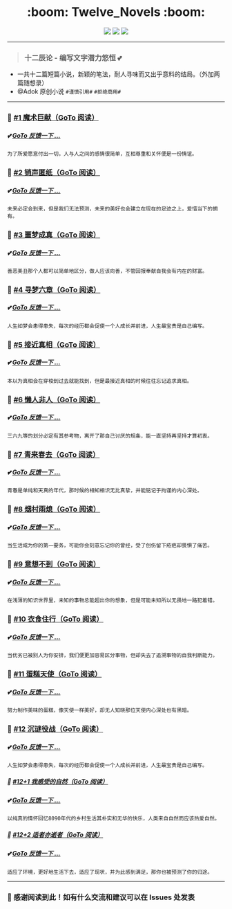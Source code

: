 <div>
  <h1 align="center"> :boom: Twelve_Novels :boom: </h1>
  <div align="center">
    <a href="https://github.com/OSIOMs/Twelve_Novels" target="_self">
      <img src="https://img.shields.io/badge/Twelve-Starsun-brightgreen?style=flat&logo=Canonical" /></a> 
    <a href="https://github.com/OSIOMs/Twelve_Novels" target="_self">
      <img src="https://img.shields.io/badge/Novel-Original-blue?style=flat&logo=Coursera" /></a> 
    <a href="https://github.com/OSIOMs/Twelve_Novels" target="_self">
      <img src="https://img.shields.io/badge/Text-Spirit-brightgreen?style=flat&logo=AMP" /></a> 
  </div>
</div>

---
> ### 十二辰论 - 编写文字潜力悠恒 :two_hearts:

- 一共十二篇短篇小说，新颖的笔法，耐人寻味而又出乎意料的结局。（外加两篇随想录）
- @Adok 原创小说 ```#谨慎引用#``` ```#拒绝商用#```

---
### :dart:  <a href="https://github.com/OSIOMs/Twelve_Novels/blob/TNovels/%231%20魔术巨献/%231%20魔术巨献（图片内容预览）.png" target="_blank">#1 魔术巨献（GoTo 阅读）</a>
##### :two_hearts: <a href="https://forms.office.com/Pages/ResponsePage.aspx?id=0Ctc0wnQ7E2o3MlafK7TR3m7AxQyoHVFp2Z3tGvl4_xUMDUwQTk2UFNMUjNQU0o5SFo0MjQ2ODAzTC4u" target="_blank">GoTo 反馈一下 ... </a>

```为了所爱愿意付出一切，人与人之间的感情很简单，互相尊重和关怀便是一份情谊。```

### :dart: <a href="https://github.com/OSIOMs/Twelve_Novels/blob/TNovels/%232%20销声匿纸/%232%20销声匿纸（图片内容预览）.png" target="_blank">#2 销声匿纸（GoTo 阅读）</a>
##### :two_hearts: <a href="https://forms.office.com/Pages/ResponsePage.aspx?id=0Ctc0wnQ7E2o3MlafK7TR3m7AxQyoHVFp2Z3tGvl4_xUMDUwQTk2UFNMUjNQU0o5SFo0MjQ2ODAzTC4u" target="_blank">GoTo 反馈一下 ... </a>

```未来必定会到来，但是我们无法预测，未来的美好也会建立在现在的足迹之上，爱惜当下的拥有。```

### :dart: <a href="https://github.com/OSIOMs/Twelve_Novels/blob/TNovels/%233%20噩梦成真/%233%20噩梦成真（图片内容预览）.png" target="_blank">#3 噩梦成真（GoTo 阅读）</a>
##### :two_hearts: <a href="https://forms.office.com/Pages/ResponsePage.aspx?id=0Ctc0wnQ7E2o3MlafK7TR3m7AxQyoHVFp2Z3tGvl4_xUMDUwQTk2UFNMUjNQU0o5SFo0MjQ2ODAzTC4u" target="_blank">GoTo 反馈一下 ... </a>

```善恶美丑那个人都可以简单地区分，做人应该向善，不管回报奉献自我会有内在的财富。```

### :dart: <a href="https://github.com/OSIOMs/Twelve_Novels/blob/TNovels/%234%20寻梦六章/%234%20寻梦六章（图片内容预览）.png" target="_blank">#4 寻梦六章（GoTo 阅读）</a>
##### :two_hearts: <a href="https://forms.office.com/Pages/ResponsePage.aspx?id=0Ctc0wnQ7E2o3MlafK7TR3m7AxQyoHVFp2Z3tGvl4_xUMDUwQTk2UFNMUjNQU0o5SFo0MjQ2ODAzTC4u" target="_blank">GoTo 反馈一下 ... </a>

```人生如梦会患得患失，每次的经历都会促使一个人成长并前进，人生最宝贵是自己编写。```

### :dart: <a href="https://github.com/OSIOMs/Twelve_Novels/blob/TNovels/%235%20接近真相/%235%20接近真相（图片内容预览）.png" target="_blank">#5 接近真相（GoTo 阅读）</a>
##### :two_hearts: <a href="https://forms.office.com/Pages/ResponsePage.aspx?id=0Ctc0wnQ7E2o3MlafK7TR3m7AxQyoHVFp2Z3tGvl4_xUMDUwQTk2UFNMUjNQU0o5SFo0MjQ2ODAzTC4u" target="_blank">GoTo 反馈一下 ... </a>

```本以为真相会在穿梭到过去就能找到，但是最接近真相的时候往往忘记追求真相。```

### :dart: <a href="https://github.com/OSIOMs/Twelve_Novels/blob/TNovels/%236%20懒人非人/%236%20懒人非人（图片内容预览）.png" target="_blank">#6 懒人非人（GoTo 阅读）</a>
##### :two_hearts: <a href="https://forms.office.com/Pages/ResponsePage.aspx?id=0Ctc0wnQ7E2o3MlafK7TR3m7AxQyoHVFp2Z3tGvl4_xUMDUwQTk2UFNMUjNQU0o5SFo0MjQ2ODAzTC4u" target="_blank">GoTo 反馈一下 ... </a>

```三六九等的划分必定有其参考物，离开了那自己讨厌的规条，能一直坚持再坚持才算初衷。```

### :dart: <a href="https://github.com/OSIOMs/Twelve_Novels/blob/TNovels/%237%20青来春去/%237%20青来春去（图片内容预览）.png" target="_blank">#7 青来春去（GoTo 阅读）</a>
##### :two_hearts: <a href="https://forms.office.com/Pages/ResponsePage.aspx?id=0Ctc0wnQ7E2o3MlafK7TR3m7AxQyoHVFp2Z3tGvl4_xUMDUwQTk2UFNMUjNQU0o5SFo0MjQ2ODAzTC4u" target="_blank">GoTo 反馈一下 ... </a>

```青春是单纯和天真的年代，那时候的相知相识无比真挚，并能铭记于拘谨的内心深处。```

### :dart: <a href="https://github.com/OSIOMs/Twelve_Novels/blob/TNovels/%238%20烟村雨熄/%238%20烟村雨熄（图片内容预览）.png" target="_blank">#8 烟村雨熄（GoTo 阅读）</a>
##### :two_hearts: <a href="https://forms.office.com/Pages/ResponsePage.aspx?id=0Ctc0wnQ7E2o3MlafK7TR3m7AxQyoHVFp2Z3tGvl4_xUMDUwQTk2UFNMUjNQU0o5SFo0MjQ2ODAzTC4u" target="_blank">GoTo 反馈一下 ... </a>

```当生活成为你的第一要务，可能你会刻意忘记你的曾经，受了创伤留下疮疤却畏惧了痛苦。```

### :dart: <a href="https://github.com/OSIOMs/Twelve_Novels/blob/TNovels/%239%20意想不到/%239%20意想不到（图片内容预览）.png" target="_blank">#9 意想不到（GoTo 阅读）</a>
##### :two_hearts: <a href="https://forms.office.com/Pages/ResponsePage.aspx?id=0Ctc0wnQ7E2o3MlafK7TR3m7AxQyoHVFp2Z3tGvl4_xUMDUwQTk2UFNMUjNQU0o5SFo0MjQ2ODAzTC4u" target="_blank">GoTo 反馈一下 ... </a>

```在浅薄的知识世界里，未知的事物总能超出你的想象，但是可能未知所以无畏地一路犯着错。```

### :dart: <a href="https://github.com/OSIOMs/Twelve_Novels/blob/TNovels/%2310%20衣食住行/%2310%20衣食住行（图片内容预览）.png" target="_blank">#10 衣食住行（GoTo 阅读）</a>
##### :two_hearts: <a href="https://forms.office.com/Pages/ResponsePage.aspx?id=0Ctc0wnQ7E2o3MlafK7TR3m7AxQyoHVFp2Z3tGvl4_xUMDUwQTk2UFNMUjNQU0o5SFo0MjQ2ODAzTC4u" target="_blank">GoTo 反馈一下 ... </a>

```当优劣已被别人为你安排，我们便更加容易区分事物，但却失去了追溯事物的自我判断能力。```

### :dart: <a href="https://github.com/OSIOMs/Twelve_Novels/blob/TNovels/%2311%20蛋糕天使/%2311%20蛋糕天使（图片内容预览）.png" target="_blank">#11 蛋糕天使（GoTo 阅读）</a>
##### :two_hearts: <a href="https://forms.office.com/Pages/ResponsePage.aspx?id=0Ctc0wnQ7E2o3MlafK7TR3m7AxQyoHVFp2Z3tGvl4_xUMDUwQTk2UFNMUjNQU0o5SFo0MjQ2ODAzTC4u" target="_blank">GoTo 反馈一下 ... </a>

```努力制作美味的蛋糕，像天使一样美好，却无人知晓那位天使内心深处也有黑暗。```

### :dart: <a href="https://github.com/OSIOMs/Twelve_Novels/blob/TNovels/%2312%20沉谜役战/%2312%20沉谜役战（图片内容预览）.png" target="_blank">#12 沉谜役战（GoTo 阅读）</a>
##### :two_hearts: <a href="https://forms.office.com/Pages/ResponsePage.aspx?id=0Ctc0wnQ7E2o3MlafK7TR3m7AxQyoHVFp2Z3tGvl4_xUMDUwQTk2UFNMUjNQU0o5SFo0MjQ2ODAzTC4u" target="_blank">GoTo 反馈一下 ... </a>

```人生如梦会患得患失，每次的经历都会促使一个人成长并前进，人生最宝贵是自己编写。```

##### :art: <a href="https://github.com/OSIOMs/Twelve_Novels/blob/TNovels/%2312%2B1%20我感受的自然/%2312%2B1%20我感受的自然（图片内容预览）.png" target="_blank">#12+1 我感受的自然（GoTo 阅读）</a>
##### :two_hearts: <a href="https://forms.office.com/Pages/ResponsePage.aspx?id=0Ctc0wnQ7E2o3MlafK7TR3m7AxQyoHVFp2Z3tGvl4_xUMDUwQTk2UFNMUjNQU0o5SFo0MjQ2ODAzTC4u" target="_blank">GoTo 反馈一下 ... </a>

```以纯真的情怀回忆8090年代的乡村生活其朴实和无华的快乐，人类来自自然而应该热爱自然。```

##### :art: <a href="https://github.com/OSIOMs/Twelve_Novels/blob/TNovels/%2312%2B2%20适者亦逝者%2312%2B2%20适者亦逝者（图片内容预览）.png" target="_blank">#12+2 适者亦逝者（GoTo 阅读）</a>
##### :two_hearts: <a href="https://forms.office.com/Pages/ResponsePage.aspx?id=0Ctc0wnQ7E2o3MlafK7TR3m7AxQyoHVFp2Z3tGvl4_xUMDUwQTk2UFNMUjNQU0o5SFo0MjQ2ODAzTC4u" target="_blank">GoTo 反馈一下 ... </a>

```适应了环境，更好地生活下去，适应了现状，并为此感到满足，那你也被预测了你的归途。```

---
### :sparkling_heart: 感谢阅读到此！如有什么交流和建议可以在 Issues 处发表
